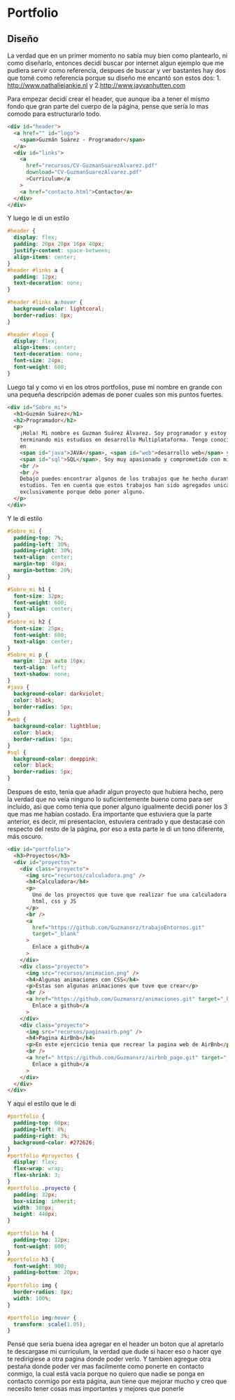 # Portfolio

## Diseño

La verdad que en un primer momento no sabía muy bien como plantearlo, ni como diseñarlo,
entonces decidí buscar por internet algun ejemplo que me pudiera servir como referencia,
despues de buscar y ver bastantes hay dos que tomé como referencia porque su diseño me encantó
son estos dos: 1. http://www.nathaliejankie.nl y 2.http://www.jayvanhutten.com

Para empezar decidí crear el header, que aunque iba a tener el mismo fondo que gran parte del
cuerpo de la página, pense que sería lo mas comodo para estructurarlo todo.

```html
<div id="header">
  <a href="" id="logo">
    <span>Guzmán Suárez - Programador</span>
  </a>
  <div id="links">
    <a
      href="recursos/CV-GuzmanSuarezAlvarez.pdf"
      download="CV-GuzmanSuarezAlvarez.pdf"
      >Curriculum</a
    >
    <a href="contacto.html">Contacto</a>
  </div>
</div>
```

Y luego le di un estilo

```css
#header {
  display: flex;
  padding: 20px 20px 16px 40px;
  justify-content: space-between;
  align-items: center;
}
#header #links a {
  padding: 12px;
  text-decoration: none;
}

#header #links a:hover {
  background-color: lightcoral;
  border-radius: 8px;
}

#header #logo {
  display: flex;
  align-items: center;
  text-decoration: none;
  font-size: 24px;
  font-weight: 600;
}
```

Luego tal y como vi en los otros portfolios, puse mi nombre en grande con una pequeña descripción ademas de
poner cuales son mis puntos fuertes.

```html
<div id="Sobre_mi">
  <h1>Guzmán Suárez</h1>
  <h2>Programador</h2>
  <p>
    ¡Hola! Mi nombre es Guzman Suárez Álvarez. Soy programador y estoy
    terminando mis estudios en desarrollo Multiplataforma. Tengo conocimientos
    en
    <span id="java">JAVA</span>, <span id="web">desarrollo web</span> y
    <span id="sql">SQL</span>. Soy muy apasionado y comprometido con mi trabajo
    <br />
    <br />
    Debajo puedes encontrar algunos de los trabajos que he hecho durante mis
    estudios. Ten en cuenta que estos trabajos han sido agregados unica y
    exclusivamente porque debo poner alguno.
  </p>
</div>
```

Y le di estilo

```css
#Sobre_mi {
  padding-top: 7%;
  padding-left: 30%;
  padding-right: 30%;
  text-align: center;
  margin-top: 40px;
  margin-bottom: 20%;
}

#Sobre_mi h1 {
  font-size: 32px;
  font-weight: 600;
  text-align: center;
}
#Sobre_mi h2 {
  font-size: 25px;
  font-weight: 600;
  text-align: center;
}
#Sobre_mi p {
  margin: 12px auto 16px;
  text-align: left;
  text-shadow: none;
}
#java {
  background-color: darkviolet;
  color: black;
  border-radius: 5px;
}
#web {
  background-color: lightblue;
  color: black;
  border-radius: 5px;
}
#sql {
  background-color: deeppink;
  color: black;
  border-radius: 5px;
}
```

Despues de esto, tenia que añadir algun proyecto que hubiera hecho, pero la verdad que no veía ninguno lo suficientemente
bueno como para ser incluido, asi que como tenia que poner alguno igualmente decidi poner los 3 que mas me habían costado.
Era importante que estuviera que la parte anterior, es decir, mi presentacion, estuviera centrado y que destacase con respecto
del resto de la página, por eso a esta parte le di un tono diferente, más oscuro.

```html
<div id="portfolio">
  <h3>Proyectos</h3>
  <div id="proyectos">
    <div class="proyecto">
      <img src="recursos/calculadora.png" />
      <h4>Calculadora</h4>
      <p>
        Uno de los proyectos que tuve que realizar fue una calculadora hecha con
        html, css y JS
      </p>
      <br />
      <a
        href="https://github.com/Guzmansrz/trabajoEntornos.git"
        target="_blank"
      >
        Enlace a github</a
      >
    </div>
    <div class="proyecto">
      <img src="recursos/animacion.png" />
      <h4>Algunas animaciones con CSS</h4>
      <p>Estas son algunas animaciones que tuve que crear</p>
      <br />
      <a href="https://github.com/Guzmansrz/animaciones.git" target="_blank">
        Enlace a github</a
      >
    </div>
    <div class="proyecto">
      <img src="recursos/paginaairb.png" />
      <h4>Pagina AirBnb</h4>
      <p>En este ejercicio tenia que recrear la pagina web de AirBnb</p>
      <br />
      <a href=" https://github.com/Guzmansrz/airbnb_page.git" target="_blank">
        Enlace a github</a
      >
    </div>
  </div>
</div>
```

Y aqui el estilo que le di

```css
#portfolio {
  padding-top: 60px;
  padding-left: 8%;
  padding-right: 3%;
  background-color: #272626;
}
#portfolio #proyectos {
  display: flex;
  flex-wrap: wrap;
  flex-shrink: 3;
}
#portfolio .proyecto {
  padding: 32px;
  box-sizing: inherit;
  width: 380px;
  height: 440px;
}

#portfolio h4 {
  padding-top: 12px;
  font-weight: 600;
}
#portfolio h3 {
  font-weight: 900;
  padding-bottom: 20px;
}
#portfolio img {
  border-radius: 8px;
  width: 100%;
}

#portfolio img:hover {
  transform: scale(1.05);
}
```

Pensé que seria buena idea agregar en el header un boton que al apretarlo te descargase mi curriculum,
la verdad que dude si hacer eso o hacer qye te redirigiese a otra pagina donde poder verlo.
Y tambien agregue otra pestaña donde poder ver mas facilmente como ponerte en contacto conmigo, la cual está
vacía porque no quiero que nadie se ponga en contacto conmigo por esta página, aun tiene que mejorar mucho y creo
que necesito tener cosas mas importantes y mejores que ponerle
